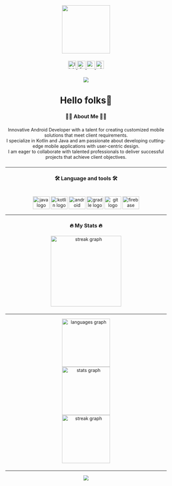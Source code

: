 <div align="center">
  <img height="150" src="https://camo.githubusercontent.com/62da68eb62b1e5f175f7d1f0191dd89a653d7908feb22d37d4a0ab07365d6791/68747470733a2f2f6d656469612e67697068792e636f6d2f6d656469612f4d3967624264396e6244724f5475314d71782f67697068792e676966"  />
</div>

###

<div align="center">
  <a href="https://www.linkedin.com/in/ahmed-khattab-android-dev/" target="_blank">
    <img src="https://img.shields.io/static/v1?message=LinkedIn&logo=linkedin&label=&color=0077B5&logoColor=white&labelColor=&style=for-the-badge" height="25" alt="linkedin logo"  />
  </a>
  <a href="http://discordapp.com/users/SLAYER#6410" target="_blank">
    <img src="https://img.shields.io/static/v1?message=SLAYER6410&logo=discord&label=&color=7289DA&logoColor=white&labelColor=&style=for-the-badge" height="25" alt="discord logo"  />
  </a>
  <a href="akhattab.iv@gmail.com" target="_blank">
    <img src="https://img.shields.io/static/v1?message=Gmail&logo=gmail&label=&color=D14836&logoColor=white&labelColor=&style=for-the-badge" height="25" alt="gmail logo"  />
  </a>
  <a href="https://wa.me/+201210361418" target="_blank">
    <img src="https://img.shields.io/static/v1?message=Whatsapp&logo=whatsapp&label=&color=25D366&logoColor=white&labelColor=&style=for-the-badge" height="25" alt="whatsapp logo"  />
  </a>
</div>

###

<div align="center">
  <img src="https://visitor-badge.laobi.icu/badge?page_id=SLAYERVIX.SLAYERVIX&"  />
</div>

###

<h1 align="center">Hello folks👋</h1>

###

<h3 align="center">👩‍💻  About Me  👩‍💻</h3>

###

<p align="center">Innovative Android Developer with a talent for creating customized mobile solutions that meet client requirements.<br>I specialize in Kotlin and Java and am passionate about developing cutting-edge mobile applications with user-centric design. <br>I am eager to collaborate with talented professionals to deliver successful projects that achieve client objectives.</p>

###

<hr>

<h3 align="center">🛠 Language and tools 🛠</h3>

###

<br clear="both">

<div align="center">
  <img src="https://cdn.jsdelivr.net/gh/devicons/devicon/icons/java/java-original.svg" height="40" width="52" alt="java logo"  />
  <img src="https://cdn.jsdelivr.net/gh/devicons/devicon/icons/kotlin/kotlin-original.svg" height="40" width="52" alt="kotlin logo"  />
  <img src="https://cdn.jsdelivr.net/gh/devicons/devicon/icons/android/android-original.svg" height="40" width="52" alt="android logo"  />
  <img src="https://cdn.jsdelivr.net/gh/devicons/devicon/icons/gradle/gradle-plain.svg" height="40" width="52" alt="gradle logo"  />
  <img src="https://cdn.jsdelivr.net/gh/devicons/devicon/icons/git/git-original.svg" height="40" width="52" alt="git logo"  />
  <img src="https://cdn.jsdelivr.net/gh/devicons/devicon/icons/firebase/firebase-plain.svg" height="40" width="52" alt="firebase logo"  />
</div>

<hr>

###

<h3 align="center">🔥 My Stats 🔥</h3>

###

<div align="center">
  <img src="https://streak-stats.demolab.com?user=SLAYERVIX&locale=en&mode=daily&theme=dark&hide_border=false&border_radius=5&order=3" height="220" alt="streak graph"  />
</div>

###

<hr>

<div align="center">
  <img src="https://github-readme-stats.vercel.app/api/top-langs?username=SLAYERVIX&locale=en&hide_title=false&layout=compact&card_width=320&langs_count=5&theme=dracula&hide_border=false&order=2" height="150" alt="languages graph" /> <br>
  <img src="https://github-readme-stats.vercel.app/api?username=SLAYERVIX&hide_title=false&hide_rank=false&show_icons=true&include_all_commits=true&count_private=true&disable_animations=false&theme=dracula&locale=en&hide_border=false&order=1" height="150" alt="stats graph" /> <br>
  <img src="https://streak-stats.demolab.com?user=SLAYERVIX&locale=en&mode=daily&theme=dracula&hide_border=false&border_radius=5&order=3" height="150" alt="streak graph"  />
</div>

###
<hr>

<div align="center">
  <img src="https://profile-counter.glitch.me/SLAYERVIX/count.svg?"  />
</div>

###
